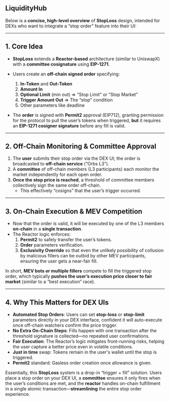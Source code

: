## LiquidityHub

Below is a **concise, high-level overview** of **StopLoss** design, intended for DEXs who want to integrate a “stop order” feature into their UI:

---

## 1. Core Idea

- **StopLoss** extends a **Reactor-based** architecture (similar to UniswapX) with a **committee cosignature** using **EIP-1271**.
- Users create an **off-chain signed order** specifying:
  1. **In-Token** and **Out-Token**  
  2. **Amount In**  
  3. **Optional Limit** (min out) => “Stop Limit” or “Stop Market”  
  4. **Trigger Amount Out** => The “stop” condition  
  5. Other parameters like deadline

- The **order** is signed with **Permit2** approval (EIP712), granting permission for the protocol to pull the user’s tokens when triggered, **but** it requires an **EIP-1271 cosigner signature** before any fill is valid.

---

## 2. Off-Chain Monitoring & Committee Approval

1. The **user** submits their stop order via the DEX UI; the order is broadcasted to **off-chain service** (“Orbs L3”).  
2. A **committee** of off-chain members (L3 participants) each monitor the market independently for each open order. 
3. **Once the stop price is reached**, a threshold of committee members collectively sign the same order off-chain.  
   - This effectively “cosigns” that the user’s trigger occurred.  

---

## 3. On-Chain Execution & MEV Competition

- Now that the order is valid, it will be executed by one of the L3 members **on-chain** in a **single transaction**.
- The Reactor logic enforces:
  1. **Permit2** to safely transfer the user’s tokens.
  2. **Order** parameters verification.
  3. **Exclusivity Override** so that even the unlikely possibility of collusion by malicious fillers can be outbid by other MEV participants, ensuring the user gets a near-fair fill.  

In short, **MEV bots or multiple fillers** compete to fill the triggered stop order, which typically **pushes the user’s execution price closer to fair market** (similar to a “best execution” race).

---

## 4. Why This Matters for DEX UIs

- **Automated Stop Orders**: Users can set **stop-loss** or **stop-limit** parameters directly in your DEX interface, confident it will auto-execute once off-chain watchers confirm the price trigger.  
- **No Extra On-Chain Steps**: Fills happen with one transaction after the threshold signature is collected—no repeated user confirmations.  
- **Fair Execution**: The Reactor’s logic mitigates front-running risks, helping the user capture a better price even in volatile conditions.  
- **Just in time** swap: Tokens remain in the user's wallet until the stop is triggered.
- **Permit2** standard: Gasless order creation once allowance is given.

Essentially, this **StopLoss** system is a drop-in “trigger + fill” solution. Users place a stop order on your DEX UI, a **committee** ensures it only fires when the user’s conditions are met, and the **reactor** handles on-chain fulfillment in a single atomic transaction—**streamlining** the entire stop order experience.
